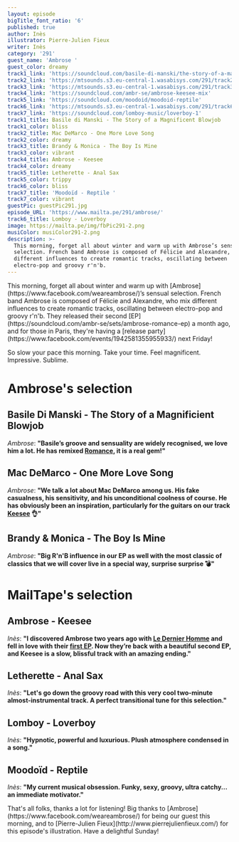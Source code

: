 ```yaml
---
layout: episode
bigTitle_font_ratio: '6'
published: true
author: Inès
illustrator: Pierre-Julien Fieux
writer: Inès
category: '291'
guest_name: 'Ambrose '
guest_color: dreamy
track1_link: 'https://soundcloud.com/basile-di-manski/the-story-of-a-magnificient-blowjob'
track2_link: 'https://mtsounds.s3.eu-central-1.wasabisys.com/291/track2.mp3'
track3_link: 'https://mtsounds.s3.eu-central-1.wasabisys.com/291/track3.m4a'
track4_link: 'https://soundcloud.com/ambr-se/ambrose-keesee-mix'
track5_link: 'https://soundcloud.com/moodoid/moodoid-reptile'
track6_link: 'https://mtsounds.s3.eu-central-1.wasabisys.com/291/track6.mp3'
track7_link: 'https://soundcloud.com/lomboy-music/loverboy-1'
track1_title: Basile di Manski - The Story of a Magnificent Blowjob
track1_color: bliss
track2_title: Mac DeMarco - One More Love Song
track2_color: dreamy
track3_title: Brandy & Monica - The Boy Is Mine
track3_color: vibrant
track4_title: Ambrose - Keesee
track4_color: dreamy
track5_title: Letherette - Anal Sax
track5_color: trippy
track6_color: bliss
track7_title: 'Moodoïd - Reptile '
track7_color: vibrant
guestPic: guestPic291.jpg
episode_URL: 'https://www.mailta.pe/291/ambrose/'
track6_title: Lomboy - Loverboy
image: https://mailta.pe/img/fbPic291-2.png
musiColor: musiColor291-2.png
description: >-
  This morning, forget all about winter and warm up with Ambrose’s sensual
  selection. French band Ambrose is composed of Félicie and Alexandre, who mix
  different influences to create romantic tracks, oscillating between
  electro-pop and groovy r'n'b.
---
```

<p id="introduction">This morning, forget all about winter and warm up with [Ambrose](https://www.facebook.com/weareambrose/)’s sensual selection. French band Ambrose is composed of Félicie and Alexandre, who mix different influences to create romantic tracks, oscillating between electro-pop and groovy r'n'b.
They released their second [EP](https://soundcloud.com/ambr-se/sets/ambrose-romance-ep) a month ago, and for those in Paris, they're having a [release party](https://www.facebook.com/events/1942581355955933/) next Friday!</p>
<p>So slow your pace this morning. Take your time. Feel magnificent. Impressive. Sublime.</p>



# Ambrose's selection

## Basile Di Manski - The Story of a Magnificient Blowjob
_Ambrose_: **"**Basile’s groove and sensuality are widely recognised, we love him a lot. He has remixed [Romance](http://bit.ly/remixbasile), it is a real gem!**"**

## Mac DeMarco - One More Love Song
_Ambrose_: **"**We talk a lot about Mac DeMarco among us. His fake casualness, his sensitivity, and his unconditional coolness of course. He has obviously been an inspiration, particularly for the guitars on our track [Keesee](https://soundcloud.com/ambr-se/ambrose-keesee-mix) 👌**"**

## Brandy & Monica - The Boy Is Mine
_Ambrose_: **"**Big R'n'B influence in our EP as well with the most classic of classics that we will cover live in a special way, surprise surprise 💣**"**


# MailTape's selection

## Ambrose - Keesee
_Inès_: **"**I discovered Ambrose two years ago with [Le Dernier Homme](https://soundcloud.com/ambr-se/le-dernier-homme) and fell in love with their [first EP](https://soundcloud.com/ambr-se/sets/ambrose-ep). Now they’re back with a beautiful second EP, and Keesee is a slow, blissful track with an amazing ending.**"**

## Letherette - Anal Sax
_Inès_: **"**Let's go down the groovy road with this very cool two-minute almost-instrumental track. A perfect transitional tune for this selection.**"**

## Lomboy - Loverboy
_Inès_: **"**Hypnotic, powerful and luxurious. Plush atmosphere condensed in a song.**"**

## Moodoïd - Reptile
_Inès_: **"**My current musical obsession. Funky, sexy, groovy, ultra catchy... an immediate motivator.**"**

<p id="outroduction">That's all folks, thanks a lot for listening! Big thanks to [Ambrose](https://www.facebook.com/weareambrose/) for being our guest this morning, and to [Pierre-Julien Fieux](http://www.pierrejulienfieux.com/) for this episode's illustration. Have a delightful Sunday!</p>
